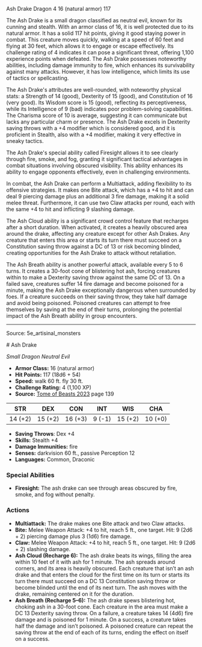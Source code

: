 <MonsterName/>Ash Drake</MonsterName>
<CreatureType/>Dragon</CreatureType>
<CR/>4</CR>
<AC/>16 (natural armor)</AC>
<HP/>117</HP>
<summary>The Ash Drake is a small dragon classified as neutral evil, known for its cunning and stealth. With an armor class of 16, it is well protected due to its natural armor. It has a solid 117 hit points, giving it good staying power in combat. This creature moves quickly, walking at a speed of 60 feet and flying at 30 feet, which allows it to engage or escape effectively. Its challenge rating of 4 indicates it can pose a significant threat, offering 1,100 experience points when defeated. The Ash Drake possesses noteworthy abilities, including damage immunity to fire, which enhances its survivability against many attacks. However, it has low intelligence, which limits its use of tactics or spellcasting. </summary>

<detail>

The Ash Drake's attributes are well-rounded, with noteworthy physical stats: a Strength of 14 (good), Dexterity of 15 (good), and Constitution of 16 (very good). Its Wisdom score is 15 (good), reflecting its perceptiveness, while its Intelligence of 9 (bad) indicates poor problem-solving capabilities. The Charisma score of 10 is average, suggesting it can communicate but lacks any particular charm or presence. The Ash Drake excels in Dexterity saving throws with a +4 modifier which is considered good, and it is proficient in Stealth, also with a +4 modifier, making it very effective in sneaky tactics. 

The Ash Drake's special ability called Firesight allows it to see clearly through fire, smoke, and fog, granting it significant tactical advantages in combat situations involving obscured visibility. This ability enhances its ability to engage opponents effectively, even in challenging environments.

In combat, the Ash Drake can perform a Multiattack, adding flexibility to its offensive strategies. It makes one Bite attack, which has a +4 to hit and can deal 9 piercing damage plus an additional 3 fire damage, making it a solid melee threat. Furthermore, it can use two Claw attacks per round, each with the same +4 to hit and inflicting 9 slashing damage. 

The Ash Cloud ability is a significant crowd control feature that recharges after a short duration. When activated, it creates a heavily obscured area around the drake, affecting any creature except for other Ash Drakes. Any creature that enters this area or starts its turn there must succeed on a Constitution saving throw against a DC of 13 or risk becoming blinded, creating opportunities for the Ash Drake to attack without retaliation.

The Ash Breath ability is another powerful attack, available every 5 to 6 turns. It creates a 30-foot cone of blistering hot ash, forcing creatures within to make a Dexterity saving throw against the same DC of 13. On a failed save, creatures suffer 14 fire damage and become poisoned for a minute, making the Ash Drake exceptionally dangerous when surrounded by foes. If a creature succeeds on their saving throw, they take half damage and avoid being poisoned. Poisoned creatures can attempt to free themselves by saving at the end of their turns, prolonging the potential impact of the Ash Breath ability in group encounters.</detail>



---

Source: 5e_artisinal_monsters

<statblock>
# Ash Drake

*Small* *Dragon* *Neutral Evil*

- **Armor Class:** 16 (natural armor)
- **Hit Points:** 117 (18d6 + 54)
- **Speed:** walk 60 ft. fly 30 ft.
- **Challenge Rating:** 4 (1,100 XP)
- **Source:** [Tome of Beasts 2023](https://koboldpress.com/kpstore/product/tome-of-beasts-1-2023-edition/) page 139

| STR | DEX | CON | INT | WIS | CHA |
| --- | --- | --- | --- | --- | --- |
| 14 (+2) | 15 (+2) | 16 (+3) | 9 (-1) | 15 (+2) | 10 (+0) |

- **Saving Throws**: Dex +4
- **Skills:** Stealth +4
- **Damage Immunities:** fire
- **Senses:** darkvision 60 ft., passive Perception 12
- **Languages:** Common, Draconic

### Special Abilities

- **Firesight:** The ash drake can see through areas obscured by fire, smoke, and fog without penalty.

### Actions

- **Multiattack:** The drake makes one Bite attack and two Claw attacks.
- **Bite:** Melee Weapon Attack: +4 to hit, reach 5 ft., one target. Hit: 9 (2d6 + 2) piercing damage plus 3 (1d6) fire damage.
- **Claw:** Melee Weapon Attack: +4 to hit, reach 5 ft., one target. Hit: 9 (2d6 + 2) slashing damage.
- **Ash Cloud (Recharge 6):** The ash drake beats its wings, filling the area within 10 feet of it with ash for 1 minute. The ash spreads around corners, and its area is heavily obscured. Each creature that isn’t an ash drake and that enters the cloud for the first time on its turn or starts its turn there must succeed on a DC 13 Constitution saving throw or become blinded until the end of its next turn. The ash moves with the drake, remaining centered on it for the duration.
- **Ash Breath (Recharge 5–6):** The ash drake spews blistering hot, choking ash in a 30-foot cone. Each creature in the area must make a DC 13 Dexterity saving throw. On a failure, a creature takes 14 (4d6) fire damage and is poisoned for 1 minute. On a success, a creature takes half the damage and isn’t poisoned. A poisoned creature can repeat the saving throw at the end of each of its turns, ending the effect on itself on a success.
</statblock>


